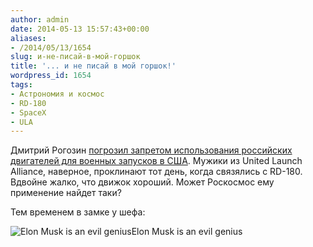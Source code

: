 ```yaml
---
author: admin
date: 2014-05-13 15:57:43+00:00
aliases:
- /2014/05/13/1654
slug: и-не-писай-в-мой-горшок
title: '... и не писай в мой горшок!'
wordpress_id: 1654
tags:
- Астрономия и космос
- RD-180
- SpaceX
- ULA
---
```


Дмитрий Рогозин [погрозил запретом использования российских двигателей для военных запусков в США](http://rt.com/news/158680-russia-usa-rocket-gps/). Мужики из United Launch Alliance, наверное, проклинают тот день, когда связялись с RD-180. Вдвойне жалко, что движок хороший. Может Роскосмос ему применение найдет таки?

Тем временем в замке у шефа:

![Elon Musk is an evil genius](http://i.imgur.com/wvjmVVq.jpg)Elon Musk is an evil genius

